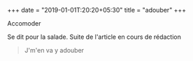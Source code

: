 +++
date = "2019-01-01T:20:20+05:30"
title = "adouber"
+++

Accomoder
<!--more-->
Se dit pour la salade. Suite de l'article en cours de rédaction

> J'm'en va y adouber